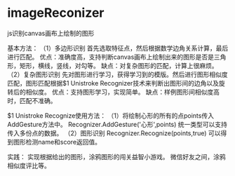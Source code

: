 # imageReconizer
js识别canvas画布上绘制的图形

基本方法：
（1）多边形识别
首先选取特征点，然后根据数学边角关系计算，最后进行匹配。
优点：准确度高，支持判断canvas画布上绘制出来的图形是否是三角形，矩形，横线，竖线，对勾等。
缺点：对复杂图形的匹配，计算上很麻烦。
（2）复杂图形识别
先对图形进行学习，获得学习到的模版。然后进行图形相似度匹配，图形匹配根据$1 Unistroke Recognizer技术来判断出图形间的边角以及旋转后的相似度。
优点：支持图形学习，实现简单。
缺点：样例图形间相似度高时，匹配不准确。

$1 Unistroke Recognize使用方法：
（1）将绘制心形的所有的点points传入AddGesture方法中。
Recognizer.AddGesture('心形',points)
统一类型可以支持传入多份点的数据。
（2）图形识别
Recognizer.Recognize(points,true)
可以得到图形检测name和score返回值。

实践：
实现根据给出的图形，涂鸦图形的闯关益智小游戏。
微信好友之间，涂鸦相似度评比等。

